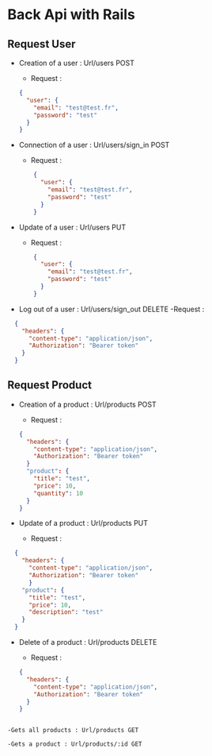 # Back Api with Rails

## Request User

- Creation of a user : Url/users POST

  - Request :

  ```json
  {
    "user": {
      "email": "test@test.fr",
      "password": "test"
    }
  }
  ```

- Connection of a user : Url/users/sign_in POST

  - Request :

  ```json
      {
        "user": {
          "email": "test@test.fr",
          "password": "test"
        }
      }

  ```

- Update of a user : Url/users PUT

  - Request :

  ```json
      {
        "user": {
          "email": "test@test.fr",
          "password": "test"
        }
      }

  ```

- Log out of a user : Url/users/sign_out DELETE
  -Request :

```json
  {
    "headers": {
      "content-type": "application/json",
      "Authorization": "Bearer token"
    }
  }
```

## Request Product

- Creation of a product : Url/products POST

  - Request :

  ```json
  {
    "headers": {
      "content-type": "application/json",
      "Authorization": "Bearer token"
    }
    "product": {
      "title": "test",
      "price": 10,
      "quantity": 10
    }
  }
  ```

- Update of a product : Url/products PUT

  - Request :

```json
  {
    "headers": {
      "content-type": "application/json",
      "Authorization": "Bearer token"
      }
    "product": {
      "title": "test",
      "price": 10,
      "description": "test"
    }
  }
```

- Delete of a product : Url/products DELETE

  - Request :

  ```json
  {
    "headers": {
      "content-type": "application/json",
      "Authorization": "Bearer token"
    }
  }
```

-Gets all products : Url/products GET

-Gets a product : Url/products/:id GET
